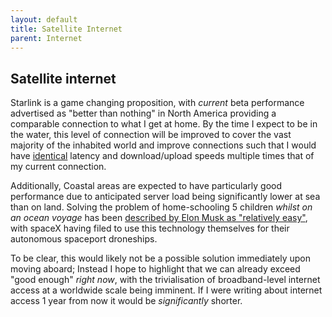```yaml
---
layout: default
title: Satellite Internet
parent: Internet
---
```


## Satellite internet

Starlink is a game changing proposition, with *current* beta performance
advertised as \"better than nothing\" in North America providing a
comparable connection to what I get at home. By the time I expect to be
in the water, this level of connection will be improved to cover the
vast majority of the inhabited world and improve connections such that I
would have [identical](https://www.starlink.com/faq) latency and download/upload speeds multiple times
that of my current connection.

Additionally, Coastal areas are expected to have particularly good
performance due to anticipated server load being significantly lower at
sea than on land. Solving the problem of home-schooling 5 children
*whilst on an ocean voyage* has been [described by Elon Musk as
\"relatively easy\"](https://www.inverse.com/innovation/starlink-will-it-work-on-boats), with spaceX having filed to use this technology
themselves for their autonomous spaceport droneships.

To be clear, this would likely not be a possible solution immediately
upon moving aboard; Instead I hope to highlight that we can already
exceed \"good enough\" _right now_, with the trivialisation of broadband-level
internet access at a worldwide scale being imminent. If I were writing
about internet access 1 year from now it would be *significantly*
shorter.
